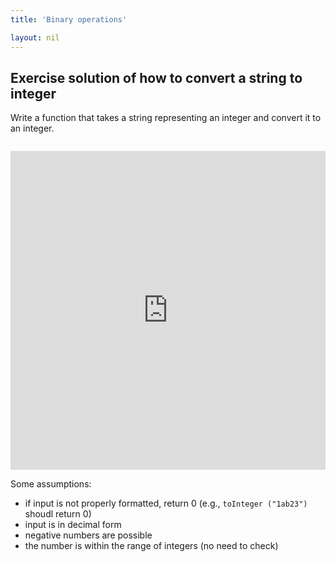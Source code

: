 ```yaml
---
title: 'Binary operations'

layout: nil
---
```


## Exercise solution of how to convert a string to integer

Write a function that takes a string representing an integer and convert it to an integer.

```toInteger ("123") // should return 123

```

<p><iframe src="https://create.arduino.cc/editor/andreabianchi/39a88ab3-bd30-4052-bd34-28a27171938a/preview?embed " height="510px" width="100%"  frameborder="0"></iframe></p>

Some assumptions:

- if input is not properly formatted, return 0 (e.g., `toInteger ("1ab23")` shoudl return 0)
- input is in decimal form
- negative numbers are possible
- the number is within the range of integers (no need to check)

